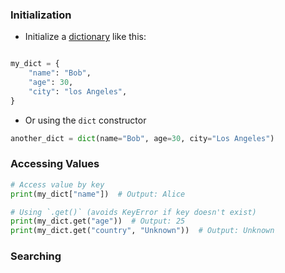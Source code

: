 ### Initialization

- Initialize a [dictionary](computer-science/docs/basics/data-structures/dictionaries.md) like this:
```python

my_dict = {
    "name": "Bob",
    "age": 30,
    "city": "los Angeles",
}

```

- Or using the `dict` constructor
```python
another_dict = dict(name="Bob", age=30, city="Los Angeles")
```

### Accessing Values
```python
# Access value by key
print(my_dict["name"])  # Output: Alice

# Using `.get()` (avoids KeyError if key doesn't exist)
print(my_dict.get("age"))  # Output: 25
print(my_dict.get("country", "Unknown"))  # Output: Unknown

```


### Searching
